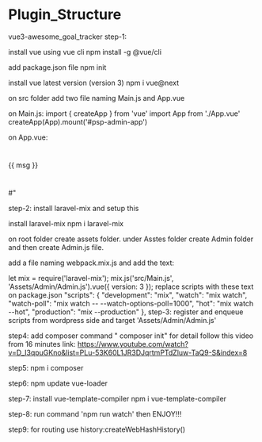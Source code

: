 # Plugin_Structure


vue3-awesome_goal_tracker
step-1:

install vue using vue cli npm install -g @vue/cli

add package.json file npm init

install vue latest version (version 3) npm i vue@next

on src folder add two file naming Main.js and App.vue

on Main.js: import { createApp } from 'vue' import App from './App.vue' createApp(App).mount('#psp-admin-app')

on App.vue:

#

{{ msg }}
#

#<script> #export default {
data() {
return {
msg: "hello from admin vue panel",
};
},
#}; #</script>"

step-2: install laravel-mix and setup this

install laravel-mix npm i laravel-mix

on root folder create assets folder. under Asstes folder create Admin folder and then create Admin.js file.

add a file naming webpack.mix.js and add the text:

let mix = require('laravel-mix');
mix.js('src/Main.js', 'Assets/Admin/Admin.js').vue({ version: 3 });
replace scripts with these text on package.json
"scripts": {
"development": "mix",
"watch": "mix watch",
"watch-poll": "mix watch -- --watch-options-poll=1000",
"hot": "mix watch --hot",
"production": "mix --production"
},
step-3: register and enqueue scripts from wordpress side and target 'Assets/Admin/Admin.js'

step4: add composer  command " composer init" for detail follow this video from 16 minutes link:
https://www.youtube.com/watch?v=D_I3qpuGKno&list=PLu-53K60L1JR3DJqrtmPTdZluw-TaQ9-S&index=8

step5: npm i composer

step6: npm update vue-loader


step-7: install vue-template-compiler npm i vue-template-compiler

step-8: run command 'npm run watch' then ENJOY!!!

step9: for routing use history:createWebHashHistory()
